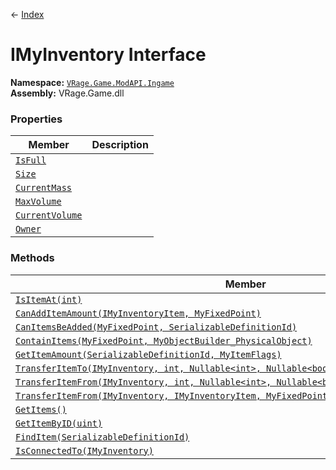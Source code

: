 ← [Index](index)
# IMyInventory Interface
**Namespace:** [`VRage.Game.ModAPI.Ingame`](VRage.Game.ModAPI.Ingame)  
**Assembly:** VRage.Game.dll  
### Properties
|Member|Description|
|---|---|
|[`IsFull`](VRage.Game.ModAPI.Ingame.IsFull)||
|[`Size`](VRage.Game.ModAPI.Ingame.Size)||
|[`CurrentMass`](VRage.Game.ModAPI.Ingame.CurrentMass)||
|[`MaxVolume`](VRage.Game.ModAPI.Ingame.MaxVolume)||
|[`CurrentVolume`](VRage.Game.ModAPI.Ingame.CurrentVolume)||
|[`Owner`](VRage.Game.ModAPI.Ingame.Owner)||
### Methods
|Member|Description|
|---|---|
|[`IsItemAt(int)`](VRage.Game.ModAPI.Ingame.IsItemAt)||
|[`CanAddItemAmount(IMyInventoryItem, MyFixedPoint)`](VRage.Game.ModAPI.Ingame.CanAddItemAmount)||
|[`CanItemsBeAdded(MyFixedPoint, SerializableDefinitionId)`](VRage.Game.ModAPI.Ingame.CanItemsBeAdded)||
|[`ContainItems(MyFixedPoint, MyObjectBuilder_PhysicalObject)`](VRage.Game.ModAPI.Ingame.ContainItems)||
|[`GetItemAmount(SerializableDefinitionId, MyItemFlags)`](VRage.Game.ModAPI.Ingame.GetItemAmount)||
|[`TransferItemTo(IMyInventory, int, Nullable<int>, Nullable<bool>, Nullable<MyFixedPoint>)`](VRage.Game.ModAPI.Ingame.TransferItemTo)||
|[`TransferItemFrom(IMyInventory, int, Nullable<int>, Nullable<bool>, Nullable<MyFixedPoint>)`](VRage.Game.ModAPI.Ingame.TransferItemFrom)||
|[`TransferItemFrom(IMyInventory, IMyInventoryItem, MyFixedPoint)`](VRage.Game.ModAPI.Ingame.TransferItemFrom)||
|[`GetItems()`](VRage.Game.ModAPI.Ingame.GetItems)||
|[`GetItemByID(uint)`](VRage.Game.ModAPI.Ingame.GetItemByID)||
|[`FindItem(SerializableDefinitionId)`](VRage.Game.ModAPI.Ingame.FindItem)||
|[`IsConnectedTo(IMyInventory)`](VRage.Game.ModAPI.Ingame.IsConnectedTo)||
